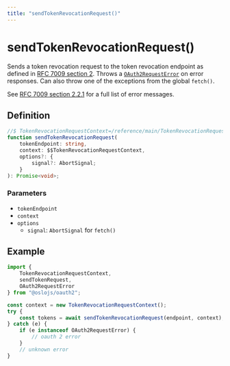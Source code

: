 ```yaml
---
title: "sendTokenRevocationRequest()"
---
```


# sendTokenRevocationRequest()

Sends a token revocation request to the token revocation endpoint as defined in [RFC 7009 section 2](https://datatracker.ietf.org/doc/html/rfc7009#section-2). Throws a [`OAuth2RequestError`](/reference/main/OAuth2RequestError) on error responses. Can also throw one of the exceptions from the global `fetch()`.

See [RFC 7009 section 2.2.1](https://datatracker.ietf.org/doc/html/rfc7009#section-2.2.1) for a full list of error messages.

## Definition

```ts
//$ TokenRevocationRequestContext=/reference/main/TokenRevocationRequestContext
function sendTokenRevocationRequest(
	tokenEndpoint: string,
	context: $$TokenRevocationRequestContext,
	options?: {
		signal?: AbortSignal;
	}
): Promise<void>;
```

### Parameters

- `tokenEndpoint`
- `context`
- `options`
  - `signal`: `AbortSignal` for `fetch()`

## Example

```ts
import {
	TokenRevocationRequestContext,
	sendTokenRequest,
	OAuth2RequestError
} from "@oslojs/oauth2";

const context = new TokenRevocationRequestContext();
try {
	const tokens = await sendTokenRevocationRequest(endpoint, context);
} catch (e) {
	if (e instanceof OAuth2RequestError) {
		// oauth 2 error
	}
	// unknown error
}
```
